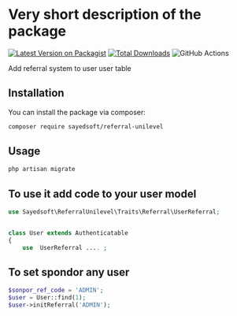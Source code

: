 # Very short description of the package

[![Latest Version on Packagist](https://img.shields.io/packagist/v/sayedsoft/referral-unilevel.svg?style=flat-square)](https://packagist.org/packages/sayedsoft/referral-unilevel)
[![Total Downloads](https://img.shields.io/packagist/dt/sayedsoft/referral-unilevel.svg?style=flat-square)](https://packagist.org/packages/sayedsoft/referral-unilevel)
![GitHub Actions](https://github.com/sayedsoft/referral-unilevel/actions/workflows/main.yml/badge.svg)

Add referral system to user user table

## Installation

You can install the package via composer:

```bash
composer require sayedsoft/referral-unilevel
```

## Usage

```php
php artisan migrate
```



## To use it add code to your user model

```php
use Sayedsoft\ReferralUnilevel\Traits\Referral\UserReferral;


class User extends Authenticatable 
{
    use  UserReferral .... ;
```

## To set spondor any user 
```php
$sonpor_ref_code = 'ADMIN';
$user = User::find(1);
$user->initReferral('ADMIN');
```